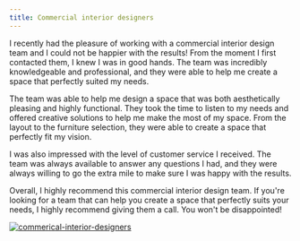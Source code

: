 ```yaml
---
title: Commercial interior designers
---
```


I recently had the pleasure of working with a commercial interior design team and I could not be happier with the results! From the moment I first contacted them, I knew I was in good hands. The team was incredibly knowledgeable and professional, and they were able to help me create a space that perfectly suited my needs.

The team was able to help me design a space that was both aesthetically pleasing and highly functional. They took the time to listen to my needs and offered creative solutions to help me make the most of my space. From the layout to the furniture selection, they were able to create a space that perfectly fit my vision.

I was also impressed with the level of customer service I received. The team was always available to answer any questions I had, and they were always willing to go the extra mile to make sure I was happy with the results.

Overall, I highly recommend this commercial interior design team. If you're looking for a team that can help you create a space that perfectly suits your needs, I highly recommend giving them a call. You won't be disappointed!

[![commerical-interior-designers](<https://dabuttonfactory.com/button.png?t=CHECK+SERVICE&f=Noto+Sans-Bold&ts=26&tc=fff&hp=45&vp=20&c=11&bgt=unicolored&bgc=4bd42f>)](<https://londonexpertfinder.com/link>)